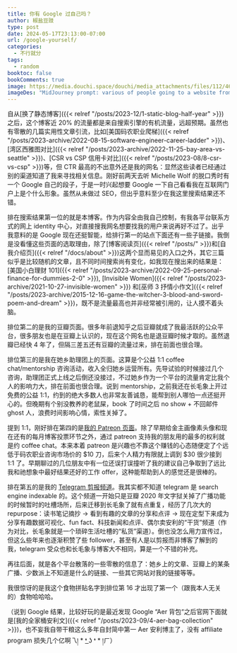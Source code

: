 ```yaml
---
title: 你有 Google 过自己吗？
author: 椒盐豆豉
type: post
date: 2024-05-17T23:13:00-07:00
url: /google-yourself/
categories:
  - 不行就分
tags:
  - random
booktoc: false
bookComments: true
image: https://media.douchi.space/douchi/media_attachments/files/112/460/463/447/359/976/original/8c418574bc36b629.png
imageDes: "MidJourney prompt: various of people going to a website from google --ar 16:9 "
---
```


自从[换了静态博客]({{< relref "/posts/2023-12/1-static-blog-half-year" >}})之后，这个博客近 20% 的流量都是来自搜索引擎的有机流量，远超预期。虽然也有零散的几篇实用性文章引流，比如[美国码农职业爬梯]({{< relref "/posts/2023-archive/2022-08-15-software-engineer-career-ladder" >}})、[湾区西雅图对比]({{< relref "/posts/2023-archive/2022-11-25-bay-area-vs-seattle" >}})、[CSR vs CSP 信用卡对比]({{< relref "/posts/2023-08/8-csr-vs-csp" >}})等，但 CTR 最高的不出意外还是我的网名：显然这些读者已经通过别的渠道知道了我来寻找相关信息。刚好前两天去听 Michelle Wolf 的脱口秀时有一个 Google 自己的段子，于是一时兴起想要 Google 一下自己看看我在互联网门户上是个什么形象。虽然从未做过 SEO，但出乎意料至少在我这里搜索结果还不错。

<!--more-->

排在搜索结果第一位的就是本博客。作为内容全由我自己控制，有我各平台联系方式的网上 identity 中心，对直接搜我网名想要找我的用户来说再好不过了。出乎我意料的是 Google 现在还挺智能，给排行第一的站点下面还有一些子链接。我倒是没看懂这些页面的选取理由，除了[博客阅读页]({{< relref "/posts/" >}})和[自我介绍页]({{< relref "/docs/about" >}})这两个显而易见的入口之外，其它三篇似乎是比较随机的文章，且不同时间搜索尚有变化，如我现在搜出来的结果是：[美国小白理财 101]({{< relref "/posts/2023-archive/2022-09-25-personal-finance-for-dummies-2-0" >}}), [Invisible Women]({{< relref "/posts/2023-archive/2021-10-27-invisible-women" >}}) 和[巫师 3 抒情小作文]({{< relref "/posts/2023-archive/2015-12-16-game-the-witcher-3-blood-and-sword-poem-and-dream" >}})，既不是流量最高也并非经常被引用的，让人摸不着头脑。

排位第二的是我的豆瓣页面。很多年前退知乎之后豆瓣就成了我最活跃的公众平台，很多朋友也是在豆瓣上认识的，现在这个网名也是退豆瓣时候才取的。虽然退瓣已经快 4 年了，但隔三差五还有豆瓣的流量过来，排在前面也很合理。

排位第三的是我在她乡助理团上的页面。这算是个公益 1:1 coffee chat/mentorship 咨询活动，收入全归她乡运营所有。先导试验的时候接过几个咨询，助理团正式上线之后倒还没接过，不过她乡作为一个平台的流量肯定比我个人的影响力大，排在前面也很合理。说到 mentorship，之前我还在长毛象上开过免费的公益 1:1，约到的绝大多数人也非常友善诚恳，能帮到别人哪怕一点还挺开心的。但晚期有个别没教养的老鼠屎，book 了时间之后 no show + 不回邮件 ghost 人，浪费时间影响心情，索性关掉了。

提到 1:1，刚好排在第四的是[我的 Patreon 页面](https://www.patreon.com/bePatron?u=46962965?utm_source=blog.douchi.space)。除了早期给金主画像素头像和现在还有的每月博客投票环节之外，通过 patreon 支持我的朋友用的最多的权利就是约 coffee chat。本来本着 patreon 是兴趣也不靠这个赚钱的心态随便定了个远低于码农职业咨询市场价的 $10 刀，后来个人精力有限就上调到 $30 很少接到 1:1 了。早期聊过的几位朋友中有一位还误打误撞听了我的建议自己争取到了远比我和祂想象中最好结果还好的工作 offer，这种能帮助到人的感觉还是很棒的。

排在第五的是我的 [Telegram 剪报频道](https://t.me/mtfront)。我其实都不知道 telegram 是 search engine indexable 的。这个频道一开始只是豆瓣 2020 年文字狱关掉了广播功能的时候暂时的吐槽场所，后来迁移到长毛象了就有点重复，经历了几次大的 repurpose：读书笔记摘抄 -> 看到有趣的文章的分享和点评 -> 现在定型下来成为分享有趣数据可视化、fun fact、科技新闻和点评、偶尔卖安利的“干货”频道（作为对比，长毛象就是一个琐碎生活吐槽的“私货”渠道）。倒也没怎么用力宣传过，但这么些年来也逐渐积赞了些 follower，甚至有人是以剪报而非博客了解到的我，telegram 受众也和长毛象与博客大不相同，算是一个不错的补充。

再往后面，就是各个平台散落的一些零散的信息了：她乡上的文章、豆瓣上的某条广播、少数派上不知道是什么的链接、一些其它网站对我的链接等等。

我很惊讶的是我这个食物拼贴名字到排位第 16 才出现了第一个（跟我本人无关的）食物哈哈哈。

（说到 Google 结果，比较好玩的是最近发现 Google “Aer 背包“之后官网下面就是[我的全家桶安利文]({{< relref "/posts/2023-09/4-aer-bag-collection" >}})，也不妄我自带干粮这么多年自封简中第一 Aer 安利博主了，没有 affiliate program 损失几个亿啊乁། * ❛ ͟ʖ ❛ * །ㄏ）